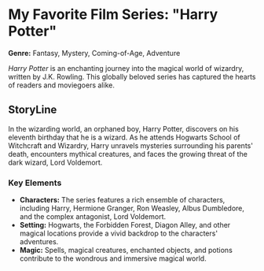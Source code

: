 # My Favorite Film Series: "Harry Potter"

**Genre:** Fantasy, Mystery, Coming-of-Age, Adventure

*Harry Potter* is an enchanting journey into the magical world of wizardry, written by J.K. Rowling. This globally beloved series has captured the hearts of readers and moviegoers alike.

## StoryLine

In the wizarding world, an orphaned boy, Harry Potter, discovers on his eleventh birthday that he is a wizard. As he attends Hogwarts School of Witchcraft and Wizardry, Harry unravels mysteries surrounding his parents' death, encounters mythical creatures, and faces the growing threat of the dark wizard, Lord Voldemort.

### Key Elements

- **Characters:** The series features a rich ensemble of characters, including Harry, Hermione Granger, Ron Weasley, Albus Dumbledore, and the complex antagonist, Lord Voldemort.
- **Setting:** Hogwarts, the Forbidden Forest, Diagon Alley, and other magical locations provide a vivid backdrop to the characters' adventures.
- **Magic:** Spells, magical creatures, enchanted objects, and potions contribute to the wondrous and immersive magical world.

